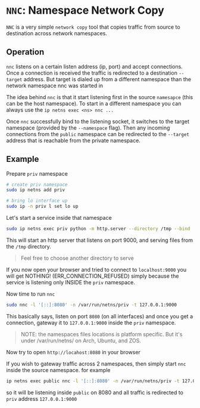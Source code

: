 # `NNC`: Namespace Network Copy

`NNC` is a very simple `network copy` tool that copies traffic from source to destination across network namespaces.

## Operation

`nnc` listens on a certain listen address (ip, port) and accept connections. Once a connection is received the traffic
is redirected to a destination `--target` address. But target is dialed up from a different namespace than the network namespace nnc was started in

The idea behind `nnc` is that it start listening first in the source `namesapce` (this can be the host namespace). To start in a different namespace you can always use the `ip netns exec <ns> nnc ...`

Once `nnc` successfully bind to the listening socket, it switches to the target namespace (provided by the `--namespace` flag). Then any incoming connections from the `public` namespace can be redirected to the `--target` address that is reachable from the private namespace.

## Example

Prepare `priv` namespace

```bash
# create priv namespace
sudo ip netns add priv

# bring lo interface up
sudo ip -n priv l set lo up
```

Let's start a service inside that namespace

```bash
sudo ip netns exec priv python -m http.server --directory /tmp --bind :: 9000
```

This will start an http server that listens on port 9000, and serving files from the `/tmp` directory.

> Feel free to choose another directory to serve

If you now open your browser and tried to connect to `localhost:9000` you will get NOTHING! (ERR_CONNECTION_REFUSED) simply because
the service is listening only INSIDE the `priv` namespace.

Now time to run `nnc`

```bash
sudo nnc -l '[::]:8080' -n /var/run/netns/priv -t 127.0.0.1:9000
```

This basically says, listen on port `8080` (on all interfaces) and once you get a connection, gateway it to `127.0.0.1:9000` inside the `priv` namespace.

> NOTE: the namespaces files locations is platform specific. But it's under /var/run/netns/ on Arch, Ubuntu, and ZOS.

Now try to open `http://locahost:8080` in your browser

If you wish to gateway traffic across 2 namespaces, then simply start `nnc` inside the source namespace. for example

```bash
ip netns exec public nnc -l '[::]:8080' -n /var/run/netns/priv -t 127.0.0.1:9000
```

so it will be listening inside `public` on 8080 and all traffic is redirected to `priv` address `127.0.0.1:9000`
